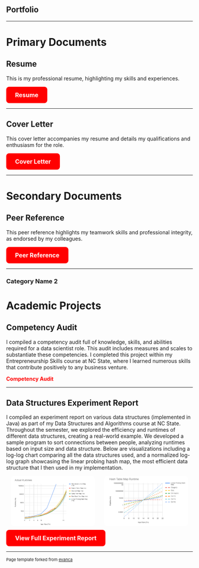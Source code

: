 ## Portfolio

---

<h1>Primary Documents</h1>
<div>
    <h2>Resume</h2>
    <p>This is my professional resume, highlighting my skills and experiences.</p>
    <a href="https://github.com/katieahammer/katieahammer.github.io/blob/master/pdf/Resume-Katherine-Hammer.docx.pdf" target="_blank" style="background-color: #FF0000; color: white; padding: 12px 24px; text-align: center; text-decoration: none; display: inline-block; border-radius: 8px; font-weight: bold; font-size: 16px; border: none; cursor: pointer; transition: background-color 0.3s ease;">
        Resume
    </a>
    
</div>


---
<div>
    <h2>Cover Letter</h2>
    <p>This cover letter accompanies my resume and details my qualifications and enthusiasm for the role.</p>
    <a href="https://github.com/katieahammer/katieahammer.github.io/blob/master/pdf/Cover%20Letter%20(4)%20(1).pdf" target="_blank" style="background-color: #FF0000; color: white; padding: 12px 24px; text-align: center; text-decoration: none; display: inline-block; border-radius: 8px; font-weight: bold; font-size: 16px; border: none; cursor: pointer; transition: background-color 0.3s ease;">
         Cover Letter
    </a>
    
</div>


---
<h1>Secondary Documents</h1>
<div>
    <h2>Peer Reference</h2>
    <p>This peer reference highlights my teamwork skills and professional integrity, as endorsed by my colleagues.</p>
    <a href="https://github.com/katieahammer/katieahammer.github.io/blob/master/pdf/Peer%20Reference.pdf" target="_blank" style="background-color: #FF0000; color: white; padding: 12px 24px; text-align: center; text-decoration: none; display: inline-block; border-radius: 8px; font-weight: bold; font-size: 16px; border: none; cursor: pointer; transition: background-color 0.3s ease;">
        Peer Reference
    </a>
    
</div>


---

### Category Name 2
<h1>Academic Projects</h1>
<div>
    <h2>Competency Audit</h2>
    <p>
        I compiled a competency audit full of knowledge, skills, and abilities required for a data scientist role. 
        This audit includes measures and scales to substantiate these competencies. I completed this project 
        within my Entrepreneurship Skills course at NC State, where I learned numerous skills that contribute 
        positively to any business venture.
    </p>
    <a href="https://github.com/katieahammer/katieahammer.github.io/blob/master/pdf/Competency%20Audit-%20Katie%20Hammer.pdf" target="_blank" style="color: red; text-decoration: none; font-weight: bold;">
        Competency Audit
    </a>
    
</div>


---
<div>
    <h2>Data Structures Experiment Report</h2>
    <p>
        I compiled an experiment report on various data structures (implemented in Java) as part of my Data 
        Structures and Algorithms course at NC State. Throughout the semester, we explored the efficiency and 
        runtimes of different data structures, creating a real-world example. We developed a sample program 
        to sort connections between people, analyzing runtimes based on input size and data structure. 
        Below are visualizations including a log-log chart comparing all the data structures used, and a normalized log-log 
        graph showcasing the linear probing hash map, the most efficient data structure that I then used in my implementation.
    </p>
    <div style="display: flex; justify-content: space-around;">
        <img src="https://github.com/katieahammer/katieahammer.github.io/raw/master/images/loglog.png" alt="Log-Log Chart of Data Structures" style="width: 45%; border-radius: 8px;">
        <img src="https://github.com/katieahammer/katieahammer.github.io/raw/master/images/loglog2.png" alt="Normalized Log-Log Graph for Linear Probing Hash Map" style="width: 45%; border-radius: 8px;">
    </div>
    <a href="https://github.com/katieahammer/katieahammer.github.io/raw/master/pdf/Experiment%20Report.pdf" target="_blank" style="background-color: #FF0000; color: white; padding: 12px 24px; text-align: center; text-decoration: none; display: inline-block; border-radius: 8px; font-weight: bold; font-size: 16px; border: none; cursor: pointer; transition: background-color 0.3s ease; margin-top: 10px;">
        View Full Experiment Report
    </a>
</div>



---
<p style="font-size:11px">Page template forked from <a href="https://github.com/evanca/quick-portfolio">evanca</a></p>
<!-- Remove above link if you don't want to attibute -->
